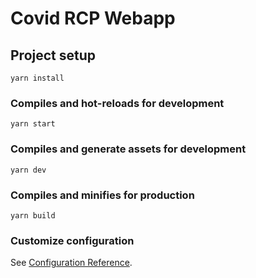 # Covid RCP Webapp

## Project setup
```
yarn install
```

### Compiles and hot-reloads for development
```
yarn start
```

### Compiles and generate assets for development
```
yarn dev
```

### Compiles and minifies for production
```
yarn build
```

### Customize configuration
See [Configuration Reference](https://cli.vuejs.org/config/).
